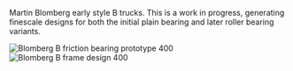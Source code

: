 Martin Blomberg early style B trucks.  This is a work in progress, generating finescale designs for both the initial plain bearing and later roller bearing variants.

![Blomberg B friction bearing prototype 400](https://github.com/user-attachments/assets/ad94d449-9dcd-40e8-8c78-9612a33eadc6)
![Blomberg B frame design 400](https://github.com/user-attachments/assets/3bcfac7e-dc52-4605-85b3-33762f4ccd8f)
